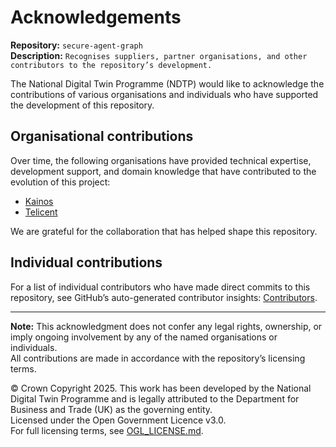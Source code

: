 # Acknowledgements
**Repository:** `secure-agent-graph`  
**Description:** `Recognises suppliers, partner organisations, and other contributors to the repository’s development.`  
<!-- SPDX-License-Identifier: OGL-UK-3.0 -->

The National Digital Twin Programme (NDTP) would like to acknowledge the contributions of various organisations and individuals who have supported the development of this repository.

## Organisational contributions
Over time, the following organisations have provided technical expertise, development support, and domain knowledge that have contributed to the evolution of this project:
- [Kainos](https://www.kainos.com/)
- [Telicent](https://telicent.io/)


We are grateful for the collaboration that has helped shape this repository.

## Individual contributions
For a list of individual contributors who have made direct commits to this repository, see GitHub’s auto-generated contributor insights: [Contributors](https://github.com/National-Digital-Twin/secure-agent-graph/graphs/contributors).

---  

**Note:** This acknowledgment does not confer any legal rights, ownership, or imply ongoing involvement by any of the named organisations or individuals.  
All contributions are made in accordance with the repository’s licensing terms.  

© Crown Copyright 2025. This work has been developed by the National Digital Twin Programme and is legally attributed to the Department for Business and Trade (UK) as the governing entity.  
Licensed under the Open Government Licence v3.0.  
For full licensing terms, see [OGL_LICENSE.md](OGL_LICENSE.md).  
